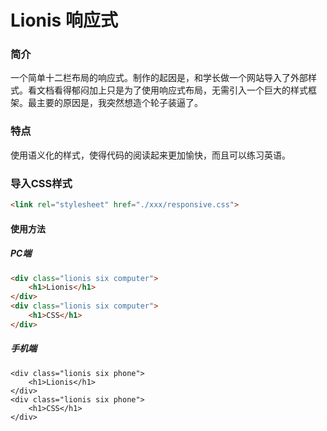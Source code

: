 # Lionis 响应式
### 简介
一个简单十二栏布局的响应式。制作的起因是，和学长做一个网站导入了外部样式。看文档看得郁闷加上只是为了使用响应式布局，无需引入一个巨大的样式框架。最主要的原因是，我突然想造个轮子装逼了。

### 特点
使用语义化的样式，使得代码的阅读起来更加愉快，而且可以练习英语。

### 导入CSS样式
```html
<link rel="stylesheet" href="./xxx/responsive.css">
```

#### 使用方法
##### PC端
```html
<div class="lionis six computer">
	<h1>Lionis</h1>
</div>
<div class="lionis six computer">
	<h1>CSS</h1>
</div>
```

##### 手机端
```
<div class="lionis six phone">
	<h1>Lionis</h1>
</div>
<div class="lionis six phone">
	<h1>CSS</h1>
</div>
```